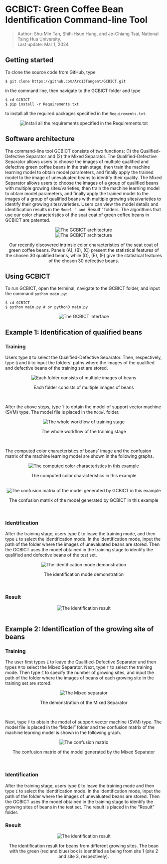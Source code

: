 # GCBICT: Green Coffee Bean Identification Command-line Tool
> Author: Shu-Min Tan, Shih-Hsun Hung, and Je-Chiang Tsai, National Tsing Hua University.\
> Last update: Mar 1, 2024

## Getting started
To clone the source code from GitHub, type 
```console
$ git clone https://github.com/Arc13Tangent/GCBICT.git
```
in the command line, then navigate to the GCBICT folder and type 
```console
$ cd GCBICT
$ pip install -r Requirements.txt
```
to install all the required packages specified in the ```Requirements.txt```.
<div align="center">
<img src="https://i.imgur.com/zrBsxc5.jpeg" alt="Install all the requirements specified in the Requirements.txt">
</div>

## Software architecture
The command-line tool GCBICT consists of two functions: (1) the Qualified-Defective Separator and (2) the Mixed Separator.
The Qualified-Defective Separator allows users to choose the images of multiple qualified and defective green coffee beans in the train stage, then train the machine learning model to obtain model parameters, and finally apply the trained model to the image of unevaluated beans to identify their quality. The Mixed Separator allows users to choose the images of a group of qualified beans with multiple growing sites/varieties, then train the machine learning model to obtain model parameters, and finally apply the trained model to the images of a group of qualified beans with multiple growing sites/varieties to identify their growing sites/varieties. Users can view the model details and identification results in the ``Model'' and ``Result'' folders. The algorithms that use our color characteristics of the seat coat of green coffee beans in GCBICT are patented.
<div align="center">
<img src="https://i.imgur.com/pXUZgFl.png" alt="The GCBICT architecture">
</div>
<div align="center">
<img src="https://i.imgur.com/TvBkyDS.png" alt="The GCBICT architecture">
<p>Our recently
discovered intrinsic color characteristics of the seat coat of green coffee beans. Panels (A), (B), (C) present the statistical features of the chosen 30 qualified beans, while (D), (E), (F) give the statistical features of the chosen 30 defective beans.</p>
</div>

## Using GCBICT
To run GCBICT, open the terminal, navigate to the GCBICT folder, and input the command ```python main.py```:
```console
$ cd GCBICT
$ python main.py # or python3 main.py
```
<div align="center">
<img src="https://i.imgur.com/LJ7UPyF.jpeg" alt="The GCBICT interface">
</div>

## Example 1: Identification of qualified beans
### Training
Users type ```Q``` to select the Qualified-Defective Separator. 
Then, respectively, type ```Q``` and ```D``` to input the folders' paths where the images of the qualified and defective beans of the training set are stored.
<div align="center">
    <img src="https://imgur.com/GFhqhlQ.png" alt="Each folder consists of multiple images of beans"> 
    <p>Each folder consists of multiple images of beans</p>
</div>
<br> 

After the above steps, 
type ```T``` to obtain the model of support vector machine (SVM) type. The model file is placed in the ```Model``` folder.
<div align="center">
    <img src="https://imgur.com/4sitdy5.jpg" alt="The whole workflow of training stage"> 
    <p>The whole workflow of the training stage</p>
</div>
<br> 

The computed color characteristics of beans' image and the confusion matrix of the machine learning model are shown in the following graphs.
<div align="center">
    <img src="https://imgur.com/t9Z5Ad1.jpg" alt="The computed color characteristics in this example"> 
    <p>The computed color characteristics in this example</p>
</div>
<br> 

<div align="center">
    <img src="https://imgur.com/2hLZKbp.png" alt="The confusion matrix of the model generated by GCBICT in this example"> 
    <p>The confusion matrix of the model generated by GCBICT in this example</p>
</div>
<br> 

### Identification
After the training stage, users type ```E``` to leave the training mode, and then type ```I``` to select the identification mode. 
In the identification mode, 
input the path of the folder where the images of unevaluated beans are stored.
Then the GCBICT uses the model obtained in the training stage to identify the qualified and defective beans of the test set.
<div align="center">
    <img src="https://imgur.com/sFDIEoN.jpg" alt="The identification mode demonstration"> 
    <p>The identification mode demonstration</p>
</div>
<br> 

### Result
<div align="center">
    <img src="https://imgur.com/fszW6BS.png" alt="The identification result"> 
</div>
<br>  
    
## Example 2: Identification of the growing site of beans
### Training
The user first types ```E``` to leave the Qualified-Defective Separator and then types ```M``` to select the Mixed Separator.
Next, type ```T``` to select the training mode. 
Then type ```C``` to specify the number of growing sites, and input the path of the folder where the images of beans of each growing site in the training set are stored. 
<div align="center">
    <img src="https://imgur.com/A0BL2Ho.jpg" alt="The Mixed separator"> 
    <p>The demonstration of the Mixed Separator</p>
</div>
<br>  

Next, type ```T``` to obtain the model of support vector machine (SVM) type. 
The model file is placed in the “Model” folder
and the confusion matrix of the machine learning model is shown in the following graph.
<div align="center">
    <img src="https://imgur.com/XShpY1O.png" alt="The confusion matrix"> 
    <p>The confusion matrix of the model generated by the Mixed Separator</p>
</div>
<br> 

### Identification
After the training stage, users type ```E``` to leave the training mode 
and then type ```I``` to select the identification mode. In the identification mode, input the path of the folder where the images of unevaluated beans are stored. Then the GCBICT uses the model obtained in the training stage to identify the growing sites of beans in the test set. The result is placed in the “Result” folder.
### Result
<div align="center">
    <img src="https://imgur.com/SOKnTjO.jpg" alt="The identification result"> 
    <p>The identification result for beans from different growing sites.
    The bean with the green (red and blue) box is identified as being from site 1 (site 2 and site 3, respectively).</p>
</div>
<br> 
